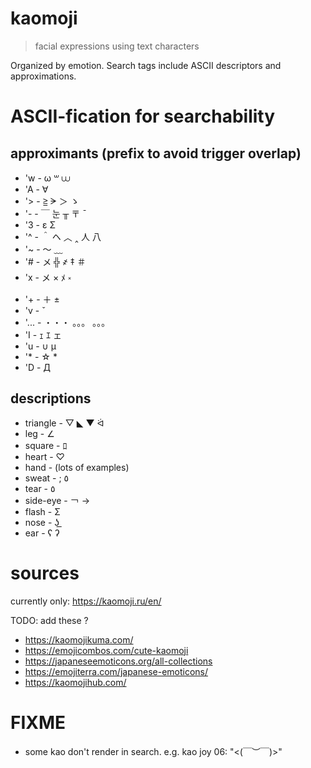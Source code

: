 
[//]: # "README.md"

# kaomoji

> facial expressions using text characters

Organized by emotion. Search tags include ASCII descriptors and approximations.

# ASCII-fication for searchability

## approximants (prefix to avoid trigger overlap)

- 'w    - ω ꒳ ⩊
- 'A    - ∀
- '>    - ≧ ᗒ ＞ ゝ
- '-    - ￣ 눈 ╥ 〒 ¯
- '3    - ε Σ
- '^    - ＾ ヘ ︿ ‸ 人 八
- '~    - ～ ﹏
- '#    - メ ╬ ҂ ‡ ＃
- 'x    - メ × ﾒ ༝
- '+    - ＋ ±
- 'v    - ˇ
- '...  - ・・・ 。。。 ｡｡｡
- 'I    - ｪ ｴ ェ
- 'u    - ∪ μ
- '*    - ☆ *
- 'D    - Д

## descriptions

- triangle  - ▽ ◣ ▼ ᐛ
- leg       - ∠
- square    - ﾛ
- heart     - ♡
- hand      - (lots of examples)
- sweat     - ; ٥
- tear      - ٥
- side-eye  - ￢ →
- flash     - Σ
- nose      - ʖ ͟
- ear       - ʕ ʔ

# sources

currently only: https://kaomoji.ru/en/

TODO: add these ?

- https://kaomojikuma.com/
- https://emojicombos.com/cute-kaomoji
- https://japaneseemoticons.org/all-collections
- https://emojiterra.com/japanese-emoticons/
- https://kaomojihub.com/

# FIXME

- some kao don't render in search.
  e.g. kao joy 06: "<(￣︶￣)>"
